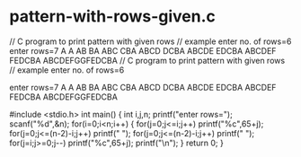 # pattern-with-rows-given.c
//  C program to print pattern with given rows // example enter no. of rows=6  enter rows=7 A            A AB          BA ABC        CBA ABCD      DCBA ABCDE    EDCBA ABCDEF  FEDCBA ABCDEFGGFEDCBA 
//  C program to print pattern with given rows
// example enter no. of rows=6

enter rows=7
A            A
AB          BA
ABC        CBA
ABCD      DCBA
ABCDE    EDCBA
ABCDEF  FEDCBA
ABCDEFGGFEDCBA

#include <stdio.h>
int main() {
    int i,j,n;
    printf("enter rows=");
    scanf("%d",&n);
    for(i=0;i<n;i++)
    {
        for(j=0;j<=i;j++)
         printf("%c",65+j);
        for(j=0;j<=(n-2)-i;j++)
         printf(" ");
         for(j=0;j<=(n-2)-i;j++)
         printf(" ");
        for(j=i;j>=0;j--)
         printf("%c",65+j);
        printf("\n");
    }
    return 0;
}
